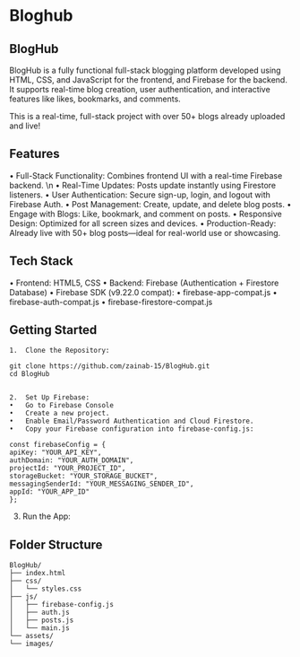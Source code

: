 # Bloghub 

## BlogHub

BlogHub is a fully functional full-stack blogging platform developed using HTML, CSS, and JavaScript for the frontend, and Firebase for the backend. It supports real-time blog creation, user authentication, and interactive features like likes, bookmarks, and comments.

 This is a real-time, full-stack project with over 50+ blogs already uploaded and live!

## Features
•	 Full-Stack Functionality: Combines frontend UI with a real-time Firebase backend. \n
•	Real-Time Updates: Posts update instantly using Firestore listeners.
•	User Authentication: Secure sign-up, login, and logout with Firebase Auth.
•	Post Management: Create, update, and delete blog posts.
•	Engage with Blogs: Like, bookmark, and comment on posts.
•        Responsive Design: Optimized for all screen sizes and devices.
•	Production-Ready: Already live with 50+ blog posts—ideal for real-world use or showcasing.

## Tech Stack
•	Frontend: HTML5, CSS
•	Backend: Firebase (Authentication + Firestore Database)
•	Firebase SDK (v9.22.0 compat):
•	firebase-app-compat.js
•	firebase-auth-compat.js
•	firebase-firestore-compat.js

## Getting Started
	1.	Clone the Repository:

    git clone https://github.com/zainab-15/BlogHub.git
    cd BlogHub


	2.	Set Up Firebase:
	•	Go to Firebase Console
	•	Create a new project.
	•	Enable Email/Password Authentication and Cloud Firestore.
	•	Copy your Firebase configuration into firebase-config.js:

    const firebaseConfig = {
    apiKey: "YOUR_API_KEY",
    authDomain: "YOUR_AUTH_DOMAIN",
    projectId: "YOUR_PROJECT_ID",
    storageBucket: "YOUR_STORAGE_BUCKET",
    messagingSenderId: "YOUR_MESSAGING_SENDER_ID",
    appId: "YOUR_APP_ID"
    };


3.	Run the App:

## Folder Structure

    BlogHub/
    ├── index.html
    ├── css/
    │   └── styles.css
    ├── js/
    │   ├── firebase-config.js
    │   ├── auth.js
    │   ├── posts.js
    │   └── main.js
    └── assets/
    └── images/


